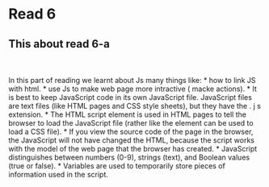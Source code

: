 # Read 6
## This about read 6-a
<br/>
<br/>
In this part of reading we learnt about Js many things like:
* how to link JS with html.
* use Js to make web page more intractive ( macke actions).
* It is best to keep JavaScript code in its own JavaScript
file. JavaScript files are text files (like HTML pages and
CSS style sheets), but they have the . j s extension.
* The HTML script element is used in HTML pages
to tell the browser to load the JavaScript file (rather like
the <link> element can be used to load a CSS file).
* If you view the source code of the page in the browser,
the JavaScript will not have changed the HTML,
because the script works with the model of the web
page that the browser has created. 
* JavaScript distinguishes between numbers (0-9),
strings (text), and Boolean values (true or false). 
* Variables are used to temporarily store pieces of
information used in the script. 

<br/>
